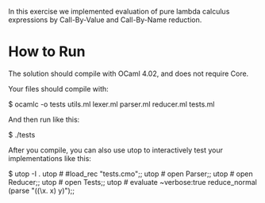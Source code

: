 
In this exercise we implemented evaluation of pure lambda calculus expressions by Call-By-Value and Call-By-Name reduction.



# How to Run

The solution should compile with OCaml 4.02, and does not require Core.

Your files should compile with:

$ ocamlc -o tests utils.ml lexer.ml parser.ml reducer.ml tests.ml

And then run like this:

$ ./tests

After you compile, you can also use utop to interactively test your implementations like this:

$ utop -I .
utop # #load_rec "tests.cmo";;
utop # open Parser;;
utop # open Reducer;;
utop # open Tests;;
utop # evaluate ~verbose:true reduce_normal (parse "((\\x. x) y)");;



